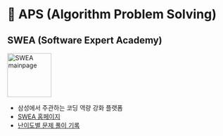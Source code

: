 # 🎲 APS (Algorithm Problem Solving)

## SWEA (Software Expert Academy)

<img src="https://user-images.githubusercontent.com/67505208/112178364-05046580-8c3d-11eb-8e67-1359fc138302.png" alt="SWEA mainpage" width="100px">

- 삼성에서 주관하는 코딩 역량 강화 플랫폼
- [SWEA 홈페이지](https://swexpertacademy.com/main/main.do)
- [난이도별 문제 풀이 기록](https://github.com/OH1107/APS/tree/main/SWEA)

